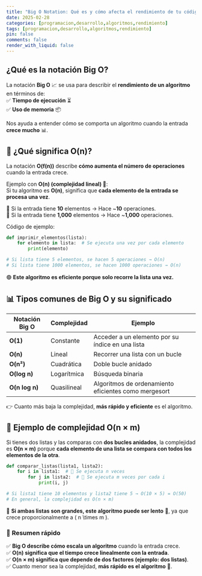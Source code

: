 ```yaml
---
title: "Big O Notation: Qué es y cómo afecta el rendimiento de tu código"
date: 2025-02-28
categories: [programacion,desarrollo,algoritmos,rendimiento]
tags: [programacion,desarrollo,algoritmos,rendimiento]
pin: false
comments: false
render_with_liquid: false
---
```


## **¿Qué es la notación Big O?**  
La notación **Big O** 📈 se usa para describir el **rendimiento de un algoritmo** en términos de:  
✅ **Tiempo de ejecución** ⏳  
✅ **Uso de memoria** 📦  

Nos ayuda a entender cómo se comporta un algoritmo cuando la entrada **crece mucho** 📊.  


## 🧐 **¿Qué significa O(n)?**  
La notación **O(f(n))** describe **cómo aumenta el número de operaciones** cuando la entrada crece.  

Ejemplo con **O(n) (complejidad lineal) 🔄**:  
Si tu algoritmo es **O(n)**, significa que **cada elemento de la entrada se procesa una vez**.  

📌 Si la entrada tiene **10** elementos → Hace ~**10** operaciones.  
📌 Si la entrada tiene **1,000** elementos → Hace ~**1,000** operaciones.  

Código de ejemplo:  

```python
def imprimir_elementos(lista):
    for elemento in lista:  # Se ejecuta una vez por cada elemento
        print(elemento)  

# Si lista tiene 5 elementos, se hacen 5 operaciones → O(n)
# Si lista tiene 1000 elementos, se hacen 1000 operaciones → O(n)
```

🟢 **Este algoritmo es eficiente porque solo recorre la lista una vez.**  

## 📊 **Tipos comunes de Big O y su significado**  

| Notación Big O | Complejidad | Ejemplo |
|--------------|------------|--------|
| **O(1)** | Constante | Acceder a un elemento por su índice en una lista |
| **O(n)** | Lineal | Recorrer una lista con un bucle |
| **O(n²)** | Cuadrática | Doble bucle anidado |
| **O(log n)** | Logarítmica | Búsqueda binaria |
| **O(n log n)** | Quasilineal | Algoritmos de ordenamiento eficientes como mergesort |

👉 Cuanto más baja la complejidad, **más rápido y eficiente** es el algoritmo.  

## 🤯 **Ejemplo de complejidad O(n × m)**  
Si tienes dos listas y las comparas con **dos bucles anidados**, la complejidad es **O(n × m)** porque **cada elemento de una lista se compara con todos los elementos de la otra**.  

```python
def comparar_listas(lista1, lista2):
    for i in lista1:  # 🔄 Se ejecuta n veces
        for j in lista2:  # 🔄 Se ejecuta m veces por cada i
            print(i, j)  

# Si lista1 tiene 10 elementos y lista2 tiene 5 → O(10 × 5) = O(50)
# En general, la complejidad es O(n × m)
```

🛑 **Si ambas listas son grandes, este algoritmo puede ser lento** 🐢, ya que crece proporcionalmente a \( n \times m \).  

### 🎯 **Resumen rápido**  
✅ **Big O describe cómo escala un algoritmo** cuando la entrada crece.  
✅ **O(n) significa que el tiempo crece linealmente con la entrada**.  
✅ **O(n × m) significa que depende de dos factores (ejemplo: dos listas)**.  
✅ Cuanto menor sea la complejidad, **más rápido es el algoritmo** 🚀.

